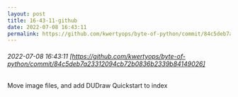 ```yaml
---
layout: post
title: 16-43-11-github
date: 2022-07-08 16:43:11
permalink: https://github.com/kwertyops/byte-of-python/commit/84c5deb7a23312094cb72b0836b2339b84149026
---
```


###### 2022-07-08 16:43:11 [https://github.com/kwertyops/byte-of-python/commit/84c5deb7a23312094cb72b0836b2339b84149026]
Move image files, and add DUDraw Quickstart to index
